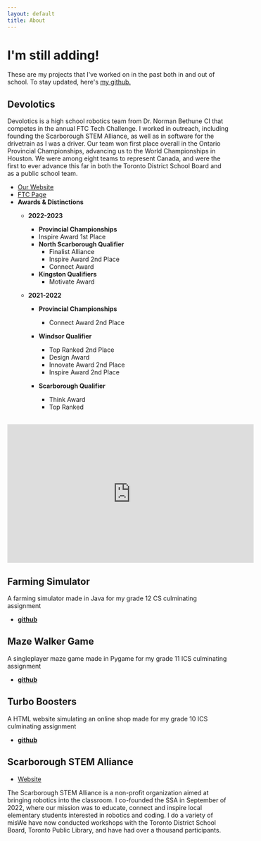 ```yaml
---
layout: default
title: About
---
```


# I'm still adding!

These are my projects that I've worked on in the past both in and out of school. To stay updated, here's [my github.](https://github.com/DrakeDong0)

## Devolotics

Devolotics is a high school robotics team from Dr. Norman Bethune CI that competes in the annual FTC Tech Challenge. I worked in outreach, including founding the Scarborough STEM Alliance, as well as in software for the drivetrain as I was a driver. Our team won first place overall in the Ontario Provincial Championships, advancing us to the World Championships in Houston. We were among eight teams to represent Canada, and were the first to ever advance this far in both the Toronto District School Board and as a public school team.
* [Our Website](https://devolotics.github.io/)
* [FTC Page](https://ftc-events.firstinspires.org/team/19498)
* **Awards & Distinctions**
    * **2022-2023**
        * **Provincial Championships**
        * Inspire Award 1st Place
        * **North Scarborough Qualifier**
            * Finalist Alliance
            * Inspire Award 2nd Place
            * Connect Award
        * **Kingston Qualifiers**
            * Motivate Award

    * **2021-2022**
        * **Provincial Championships**
            * Connect Award 2nd Place

        * **Windsor Qualifier**
            * Top Ranked 2nd Place
            * Design Award
            * Innovate Award 2nd Place
            * Inspire Award 2nd Place
            
        * **Scarborough Qualifier**
            * Think Award
            * Top Ranked
    
<div class="container">
<br>
<iframe width="560" height="315" src="https://www.youtube.com/embed/c_B9GIBCOXw" title="YouTube video player" frameborder="0" allow="accelerometer; autoplay; clipboard-write; encrypted-media; gyroscope; picture-in-picture; web-share" allowfullscreen></iframe>
<br>
</div>

## Farming Simulator

A farming simulator made in Java for my grade 12 CS culminating assignment

* **[github](https://github.com/DrakeDong0/Farming-Game)**

## Maze Walker Game

A singleplayer maze game made in Pygame for my grade 11 ICS culminating assignment

* **[github](https://github.com/DrakeDong0/Maze-Walker)**

## Turbo Boosters

A HTML website simulating an online shop made for my grade 10 ICS culminating assignment

* **[github](https://github.com/DrakeDong0/Turbo-Boosters)**


## Scarborough STEM Alliance

* [Website](https://scarboroughstemalliance.github.io/)

The Scarborough STEM Alliance is a non-profit organization aimed at bringing robotics into the classroom. I co-founded the SSA in September of 2022, where our mission was to educate, connect and inspire local elementary students interested in robotics and coding. I do a variety of misWe have now conducted workshops with the Toronto District School Board, Toronto Public Library, and have had over a thousand participants.